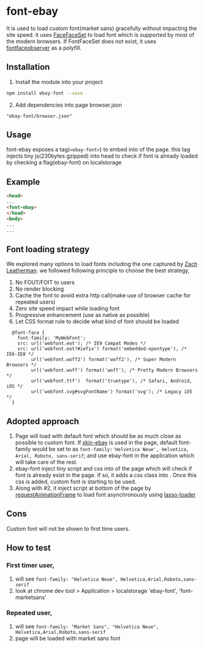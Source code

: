 # font-ebay

It is used to load custom font(market sans) gracefully without impacting the site speed. it uses [FaceFaceSet](https://developer.mozilla.org/en-US/docs/Web/API/FontFaceSet) to load font which is supported by most of the modern browsers. If FontFaceSet does not exist, it uses [fontfaceobserver](https://github.com/bramstein/fontfaceobserver/blob/master/fontfaceobserver.js) as a polyfill.


## Installation

1. Install the module into your project
```sh
npm install ebay-font --save
```
2. Add dependencies into page browser.json
```
"ebay-font/browser.json"
```

## Usage

font-ebay exposes a tag(`<ebay-font>`) to embed into <head> of the page. this tag injects tiny js(230bytes gzipped) into head to check if font is already loaded by checking a flag(ebay-font) on localstorage

## Example

```html
<head>
...
<font-ebay>
</head>
<body>
...
...
```

## Font loading strategy
We explored many options to load fonts including the one captured by [Zach Leatherman](https://www.zachleat.com/web/comprehensive-webfonts/). we followed following principle to choose the best strategy,

  1. No FOUT/FOIT to users
  2. No render blocking
  3. Cache the font to avoid extra http call(make use of browser cache for repeated users)
  4. Zero site speed impact while loading font
  5. Progressive enhancement (use as native as possible)
  6. Let CSS format rule to decide what kind of font should be loaded
  ```
    @font-face {
      font-family: 'MyWebFont';
      src: url('webfont.eot'); /* IE9 Compat Modes */
      src: url('webfont.eot?#iefix') format('embedded-opentype'), /* IE6-IE8 */
           url('webfont.woff2') format('woff2'), /* Super Modern Browsers */
           url('webfont.woff') format('woff'), /* Pretty Modern Browsers */
           url('webfont.ttf')  format('truetype'), /* Safari, Android, iOS */
           url('webfont.svg#svgFontName') format('svg'); /* Legacy iOS */
    }
```

## Adopted approach
  1. Page will load with default font which should be as much close as possible to custom font. If [skin-ebay](https://ebay.github.io/skin/) is used in the page, default font-family would be set to <body> as `font-family:'Helvetica Neue', Helvetica, Arial, Roboto, sans-serif`; and use ebay-font in the application which will take care of the rest.
  2. ebay-font inject tiny script and css into <head> of the page which will check if font is already exist in the page. if so, it adds a css class into <html>. Once this css is added, custom font is starting to be used. 
 3. Along with #2, it inject script at bottom of the page by [requestAnimationFrame](https://developer.mozilla.org/en-US/docs/Web/API/window/requestAnimationFrame) to load font asynchronously using [lasso-loader](https://github.com/lasso-js/lasso-loader)
  
## Cons
Custom font will not be shown to first time users. 

## How to test
 ### First timer user,
   1. will see `font-family: "Helvetica Neue", Helvetica,Arial,Roboto,sans-serif`
   2. look at chrome dev tool > Application > localstorage 'ebay-font', 'font-marketsans'
 ### Repeated user,
   1. will see `font-family: "Market Sans", "Helvetica Neue", Helvetica,Arial,Roboto,sans-serif`
   2. page will be loaded with market sans font